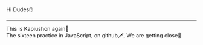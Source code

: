 Hi Dudes✋ <br/>
<hr/>
This is Kapiushon again🏹<br/>
The sixteen practice in JavaScript, on github🗡, We are getting close🎒<br/>
